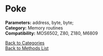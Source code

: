 # Poke

**Parameters:** address, byte, byte;  
**Category:** Memory routines  
**Compatibility:** MOS6502, Z80, Z180, M6809  


[Back to Categories](../categories/memory_routines.md)  
[Back to Methods List](../../SUMMARY.md)
